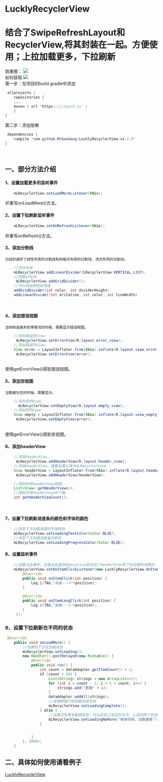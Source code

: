 ﻿# LucklyRecyclerView
结合了SwipeRefreshLayout和RecyclerView,将其封装在一起。方便使用；上拉加载更多，下拉刷新
====

效果图：
![](https://github.com/MrGaoGang/LucklyRecyclerView/blob/master/images/main.gif) 
<br>
如何获取:[![](https://jitpack.io/v/MrGaoGang/LucklyRecyclerView.svg)](https://jitpack.io/#MrGaoGang/LucklyRecyclerView)<br>
第一步：在项目的build.gradle中添加<br>
```Java
 allprojects {
	repositories {
	...
	maven { url 'https://jitpack.io' }
	}
}
```
第二步：添加依赖<br>
```Java
 dependencies {
	compile 'com.github.MrGaoGang:LucklyRecyclerView:v1.2.0'
}
```
<br>

## 一、部分方法介绍<br>
#### 1、设置加载更多的监听事件<br>
```Java
	mLRecyclerView.setLoadMoreListener(this);
```
并重写onLoadMore()方法。
<br>

#### 2、设置下拉刷新监听事件<br>
```Java
	mLRecyclerView.setOnRefreshListener(this);
```
并重写onRefresh()方法。
<br>

#### 3、添加分割线<br>
	已经封装好了线性布局的分割线和网格式布局的分割线、流式布局的分割线。
```Java
	//线性布局
 	mLRecyclerView.addLinearDivider(LRecyclerView.VERTICAL_LIST);
	//网格式布局
   	 mLRecyclerView.addGridDivider();
	//可以指定颜色和宽度
	addGridDivider(int color, int dividerHeight)
	addLinearDivider(int oritation, int color, int lineWidth)
```
<br>

#### 4、添加错误视图<br>
	当网络连接失败等情况的时候，需要显示错误视图。
```Java
	//添加错误的View
   	 mLRecyclerView.setErrorView(R.layout.error_view);
	//添加错误的View
	View error = LayoutInflater.from(this).inflate(R.layout.view_error, null, false);
   	 mLRecyclerView.setErrorView(error);
```
<br>
使用getErrorView()得到错误视图。<br>

#### 5、添加空视图<br>
	当数据为空的时候，需要显示。
```Java
	//添加空的View
  	  mLRecyclerView.setEmptyView(R.layout.empty_view);
	//添加空的View
	View empty = LayoutInflater.from(this).inflate(R.layout.view_empty, null, false);
   	 mLRecyclerView.setEmptyView(error);
```
<br>
使用getErrorView()得到空视图。<br>

#### 6、添加headerView<br>
```Java
	//添加headerView
   	 mLRecyclerView.addHeaderView(R.layout.header_view);
	//添加headerView，需要设置父类为mLRecyclerView
	View headerView = LayoutInflater.from(this).inflate(R.layout.header_view, mLRecyclerView, false);
   	 mLRecyclerView.addHeaderView(headerView);
```
```Java
	//得到所有headerView视图。
	List<View> getHeaderViews();
	//得到所有headerView的个数。
	int getHeaderViewCount();
```
<br>

#### 7、设置下拉刷新进度条的颜色和字体的颜色<br>
```Java
	//改变下方加载进度的字体颜色
	mLRecyclerView.setLoadingTextColor(Color.BLUE);
	//改变下方加载进度条的颜色
	mLRecyclerView.setLoadingProgressColor(Color.BLUE);
```
#### 8、设置监听事件<br>
```Java
 	//设置点击事件，注意此处返回的position是包括了headerView和下拉加载的视图的
	mLRecyclerView.setOnItemClickListener(new LucklyRecyclerView.OnItemClickListener() {
        @Override
        public void onItemClick(int position) {
            Log.i(TAG,"点击--->"+position);
        }

        @Override
        public void onItemLongClick(int position) {
            Log.i(TAG,"长按--->"+position);
        }
	 });
```

### 9、设置下拉刷新在不同的状态<br>
```Java
 @Override
    public void onLoadMore() {
        //设置处于正在加载状态
        mLRecyclerView.setLoading();
        new Handler().postDelayed(new Runnable() {
            @Override
            public void run() {
                int count = dataAdapter.getItemCount() + 1;
                if (count < 50) {
                    List<String> strings = new ArrayList<>();
                    for (int i = count - 1; i < 5 + count; i++) {
                        strings.add("数据" + i);
                    }
                    dataAdapter.addAll(strings);
                    //设置数据已经加载完成状态
                    mLRecyclerView.setLoadingComplete();
                } else {
                    //设置没有更多数据状态，可以自定义现实的文字，上述的两个状态也都可以自定义文字
                    mLRecyclerView.setLoadingNoMore("唉呀妈呀，没数据咯");
                }


            }
        }, 2000);
    }
```

## 二、具体如何使用请看例子
[LucklyRecyclerView](https://github.com/MrGaoGang/LucklyRecyclerView/tree/master/app/src/main/java/com/mrgao/lucklyrecyclerview)
